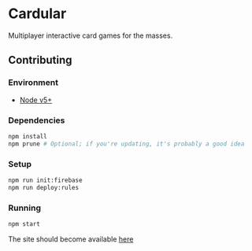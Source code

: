 # Cardular

Multiplayer interactive card games for the masses.

## Contributing

### Environment

 - [Node v5+](https://nodejs.org/en/download/stable/)

### Dependencies

```bash
npm install
npm prune # Optional; if you're updating, it's probably a good idea
```

### Setup

```bash
npm run init:firebase
npm run deploy:rules
```

### Running

```bash
npm start
```

The site should become available [here](http://localhost:3000)
